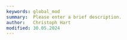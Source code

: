 ```yaml
---
keywords: global_mod
summary:  Please enter a brief description.
author:   Christoph Hart
modified: 30.05.2024
---
```

  
